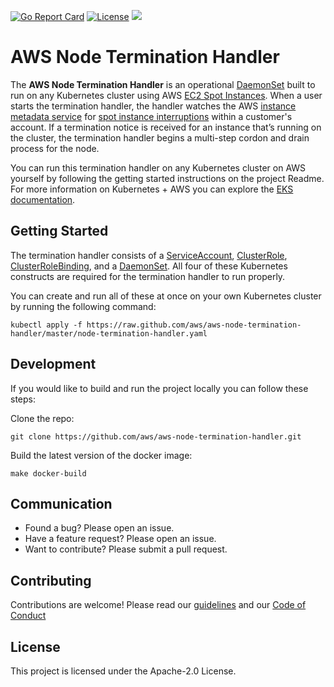 [![Go Report Card](https://goreportcard.com/badge/github.com/aws/aws-node-termination-handler)](https://goreportcard.com/report/github.com/aws/aws-node-termination-handler) [![License](https://img.shields.io/badge/License-Apache%202.0-blue.svg)](https://opensource.org/licenses/Apache-2.0)
![](https://img.shields.io/badge/Kubernetes-%3E%3D%201.12-green)
# AWS Node Termination Handler

The **AWS Node Termination Handler** is an operational [DaemonSet](https://kubernetes.io/docs/concepts/workloads/controllers/daemonset/) built to run on any Kubernetes cluster using AWS [EC2 Spot Instances](https://aws.amazon.com/ec2/spot/). When a user starts the termination handler, the handler watches the AWS [instance metadata service](https://docs.aws.amazon.com/AWSEC2/latest/UserGuide/ec2-instance-metadata.html) for [spot instance interruptions](https://docs.aws.amazon.com/AWSEC2/latest/UserGuide/spot-interruptions.html) within a customer's account. If a termination notice is received for an instance that’s running on the cluster, the termination handler begins a multi-step cordon and drain process for the node.

You can run this termination handler on any Kubernetes cluster on AWS yourself by following the getting started instructions on the project Readme. For more information on Kubernetes + AWS you can explore the [EKS documentation](https://docs.aws.amazon.com/eks/latest/userguide/what-is-eks.html).

## Getting Started
The termination handler consists of a [ServiceAccount](https://kubernetes.io/docs/tasks/configure-pod-container/configure-service-account/), [ClusterRole](https://kubernetes.io/docs/reference/access-authn-authz/rbac/), [ClusterRoleBinding](https://kubernetes.io/docs/reference/access-authn-authz/rbac/), and a [DaemonSet](https://kubernetes.io/docs/concepts/workloads/controllers/daemonset/). All four of these Kubernetes constructs are required for the termination handler to run properly.

You can create and run all of these at once on your own Kubernetes cluster by running the following command:
```
kubectl apply -f https://raw.github.com/aws/aws-node-termination-handler/master/node-termination-handler.yaml
```
## Development
If you would like to build and run the project locally you can follow these steps:

Clone the repo:
```
git clone https://github.com/aws/aws-node-termination-handler.git
```
Build the latest version of the docker image:
```
make docker-build
```

## Communication
* Found a bug? Please open an issue.
* Have a feature request? Please open an issue.
* Want to contribute? Please submit a pull request.

##  Contributing
Contributions are welcome! Please read our [guidelines](https://github.com/aws/aws-node-termination-handler/blob/master/CONTRIBUTING.md) and our [Code of Conduct](https://github.com/aws/aws-node-termination-handler/blob/master/CODE_OF_CONDUCT.md)

## License
This project is licensed under the Apache-2.0 License.
